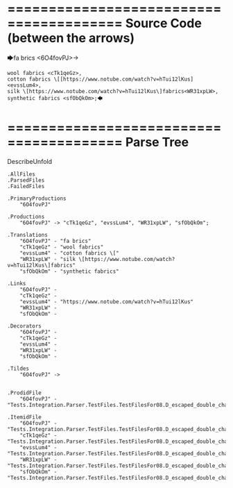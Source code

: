 ========================================
Source Code (between the arrows)
========================================

🡆fa brics <6O4fovPJ>->

    wool fabrics <cTk1qeGz>,
    cotton fabrics \[[https://www.notube.com/watch?v=hTui12lKus]<evssLum4>,
    silk \[https://www.notube.com/watch?v=hTui12lKus\]fabrics<WR31xpLW>,
    synthetic fabrics <sfObQkOm>;🡄

========================================
Parse Tree
========================================
DescribeUnfold

    .AllFiles
    .ParsedFiles
    .FailedFiles

    .PrimaryProductions
        "6O4fovPJ" 

    .Productions
        "6O4fovPJ" -> "cTk1qeGz", "evssLum4", "WR31xpLW", "sfObQkOm";

    .Translations
        "6O4fovPJ" - "fa brics"
        "cTk1qeGz" - "wool fabrics"
        "evssLum4" - "cotton fabrics \["
        "WR31xpLW" - "silk \[https://www.notube.com/watch?v=hTui12lKus\]fabrics"
        "sfObQkOm" - "synthetic fabrics"

    .Links
        "6O4fovPJ" - 
        "cTk1qeGz" - 
        "evssLum4" - "https://www.notube.com/watch?v=hTui12lKus"
        "WR31xpLW" - 
        "sfObQkOm" - 

    .Decorators
        "6O4fovPJ" - 
        "cTk1qeGz" - 
        "evssLum4" - 
        "WR31xpLW" - 
        "sfObQkOm" - 

    .Tildes
        "6O4fovPJ" -> 


    .ProdidFile
        "6O4fovPJ" - "Tests.Integration.Parser.TestFiles.TestFilesFor08.D_escaped_double_characters1.ds"

    .ItemidFile
        "6O4fovPJ" - "Tests.Integration.Parser.TestFiles.TestFilesFor08.D_escaped_double_characters1.ds"
        "cTk1qeGz" - "Tests.Integration.Parser.TestFiles.TestFilesFor08.D_escaped_double_characters1.ds"
        "evssLum4" - "Tests.Integration.Parser.TestFiles.TestFilesFor08.D_escaped_double_characters1.ds"
        "WR31xpLW" - "Tests.Integration.Parser.TestFiles.TestFilesFor08.D_escaped_double_characters1.ds"
        "sfObQkOm" - "Tests.Integration.Parser.TestFiles.TestFilesFor08.D_escaped_double_characters1.ds"

